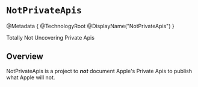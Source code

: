 # ``NotPrivateApis``

@Metadata {
    @TechnologyRoot
    @DisplayName("NotPrivateApis")
}

Totally Not Uncovering Private Apis

## Overview

NotPrivateApis is a project to _**not**_ document Apple's Private Apis to publish what Apple will not.
